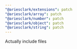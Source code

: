 ```yaml
---
"@ariesclark/extensions": patch
"@ariesclark/array": patch
"@ariesclark/number": patch
"@ariesclark/object": patch
"@ariesclark/string": patch
---
```


Actually include files
